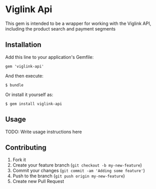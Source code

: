 # Viglink Api

This gem is intended to be a wrapper for working with the Viglink API, including the product search and payment segments

## Installation

Add this line to your application's Gemfile:

    gem 'viglink-api'

And then execute:

    $ bundle

Or install it yourself as:

    $ gem install viglink-api

## Usage

TODO: Write usage instructions here

## Contributing

1. Fork it
2. Create your feature branch (`git checkout -b my-new-feature`)
3. Commit your changes (`git commit -am 'Adding some feature'`)
4. Push to the branch (`git push origin my-new-feature`)
5. Create new Pull Request
